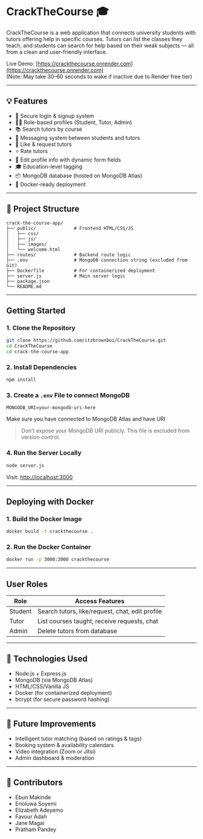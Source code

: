 # CrackTheCourse 🎓

CrackTheCourse is a web application that connects university students with tutors offering help in specific courses. Tutors can list the classes they teach, and students can search for help based on their weak subjects — all from a clean and user-friendly interface.

Live Demo: [https://crackthecourse.onrender.com](https://crackthecourse.onrender.com)  
(Note: May take 30–60 seconds to wake if inactive due to Render free tier)

---

## 💡 Features

- 🔐 Secure login & signup system
- 🧑‍🏫 Role-based profiles (Student, Tutor, Admin)
- 📚 Search tutors by course
- 💬 Messaging system between students and tutors
- 💌 Like & request tutors
- ⭐ Rate tutors
- 🔄 Edit profile info with dynamic form fields
- 🎓 Education-level tagging
- 📦 MongoDB database (hosted on MongoDB Atlas)
- 🐳 Docker-ready deployment

---

## 📁 Project Structure

```
crack-the-course-app/
├── public/              # Frontend HTML/CSS/JS
│   ├── css/
│   ├── js/
│   ├── images/
│   └── welcome.html
├── routes/              # Backend route logic
├── .env                 # MongoDB connection string (excluded from Git)
├── Dockerfile           # For containerized deployment
├── server.js            # Main server logic
├── package.json
└── README.md
```

---

## Getting Started

### 1. Clone the Repository

```bash
git clone https://github.com/itzbrownboi/CrackTheCourse.git
cd CrackTheCourse
cd crack-the-course-app
```

### 2. Install Dependencies

```bash
npm install
```

### 3. Create a `.env` File to connect MongoDB

```env
MONGODB_URI=your-mongodb-uri-here
```

Make sure you have connected to MongoDB Atlas and have URI 
> Don’t expose your MongoDB URI publicly. This file is excluded from version control.

### 4. Run the Server Locally

```bash
node server.js
```

Visit: [http://localhost:3000](http://localhost:3000)

---

## Deploying with Docker

### 1. Build the Docker Image

```bash
docker build -t crackthecourse .
```

### 2. Run the Docker Container

```bash
docker run -p 3000:3000 crackthecourse
```

---

## User Roles

| Role    | Access Features                           |
|---------|-------------------------------------------|
| Student | Search tutors, like/request, chat, edit profile |
| Tutor   | List courses taught, receive requests, chat |
| Admin   | Delete tutors from database |

---

## 🔧 Technologies Used

- Node.js + Express.js
- MongoDB (via MongoDB Atlas)
- HTML/CSS/Vanilla JS
- Docker (for containerized deployment)
- bcrypt (for secure password hashing)

---

## 📌 Future Improvements

- Intelligent tutor matching (based on ratings & tags)
- Booking system & availability calendars
- Video integration (Zoom or Jitsi)
- Admin dashboard & moderation

---

## 🤝 Contributors

- Ebun Makinde
- Erioluwa Soyemi
- Elizabeth Adeyemo
- Favour Adah
- Jane Magai
- Pratham Pandey